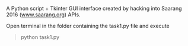 A Python script + Tkinter GUI interface created by hacking into Saarang 2016 (www.saarang.org) APIs.

Open terminal in the folder containing the task1.py file and execute 
> python task1.py
